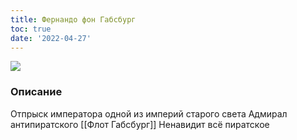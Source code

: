 ```yaml
---
title: Фернандо фон Габсбург
toc: true
date: '2022-04-27'
---
```


![](https://i.imgur.com/cSaXEn3.png)
### Описание
Отпрыск императора одной из империй старого света
Адмирал антипиратского [[Флот Габсбург]]
Ненавидит всё пиратское

